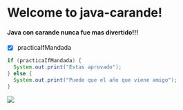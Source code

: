 # Welcome to java-carande!

#### Java con carande nunca fue mas divertido!!!

- [x] practicaIfMandada

```java
if (practicaIfMandada) {
  System.out.print("Estas aprovado");
} else {
  System.out.print("Puede que el año que viene amigo");
}
```

![](http://i.imgur.com/FcHRnQE.jpg)
